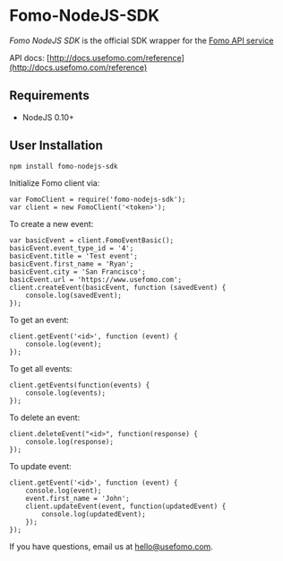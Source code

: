 Fomo-NodeJS-SDK
================

*Fomo NodeJS SDK* is the official SDK wrapper for the [Fomo API service](https://www.usefomo.com)

API docs: [http://docs.usefomo.com/reference](http://docs.usefomo.com/reference)

Requirements
------------

- NodeJS 0.10+

User Installation
-----------------

    npm install fomo-nodejs-sdk
    
Initialize Fomo client via:

    var FomoClient = require('fomo-nodejs-sdk');
    var client = new FomoClient('<token>');

To create a new event:

    var basicEvent = client.FomoEventBasic();
    basicEvent.event_type_id = '4';
    basicEvent.title = 'Test event';
    basicEvent.first_name = 'Ryan';
    basicEvent.city = 'San Francisco';
    basicEvent.url = 'https://www.usefomo.com';
    client.createEvent(basicEvent, function (savedEvent) {
        console.log(savedEvent);
    });
    
To get an event:

    client.getEvent('<id>', function (event) {
        console.log(event);
    });

To get all events:

    client.getEvents(function(events) {
        console.log(events);
    });
    
To delete an event:

    client.deleteEvent("<id>", function(response) {
        console.log(response);
    });
    
To update event:

    client.getEvent('<id>', function (event) {
        console.log(event);
        event.first_name = 'John';
        client.updateEvent(event, function(updatedEvent) {
            console.log(updatedEvent);
        });
    });

If you have questions, email us at [hello@usefomo.com](mailto:hello@usefomo.com).